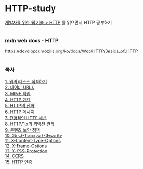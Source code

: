 # HTTP-study
[개발자를 위한 웹 기술 > HTTP](https://developer.mozilla.org/ko/docs/Web/HTTP/Basics_of_HTTP) 를 읽으면서 HTTP 공부하기
</br></br>

### mdn web docs - HTTP
https://developer.mozilla.org/ko/docs/Web/HTTP/Basics_of_HTTP
</br></br>

### 목차
[1. 웹의 리소스 식별하기](https://github.com/Hajin-Lee0406/HTTP-study/blob/main/CH01.%20%EB%A6%AC%EC%86%8C%EC%8A%A4%EC%99%80%20URIs/1.%20%EC%9B%B9%EC%9D%98%20%EB%A6%AC%EC%86%8C%EC%8A%A4%20%EC%8B%9D%EB%B3%84%ED%95%98%EA%B8%B0.md)</br>
[2. 데이터 URLs](https://github.com/Hajin-Lee0406/HTTP-study/blob/main/CH01.%20%EB%A6%AC%EC%86%8C%EC%8A%A4%EC%99%80%20URIs/2.%20%EB%8D%B0%EC%9D%B4%ED%84%B0%20URLs.md)</br>
[3. MIME 타입](https://github.com/Hajin-Lee0406/HTTP-study/blob/main/CH01.%20%EB%A6%AC%EC%86%8C%EC%8A%A4%EC%99%80%20URIs/3.%20MIME%20%ED%83%80%EC%9E%85(IANA%20%EB%AF%B8%EB%94%94%EC%96%B4%20%ED%83%80%EC%9E%85).md)</br>
[4. HTTP 개요](https://github.com/Hajin-Lee0406/HTTP-study/commit/090797d79e1cd8353639267537b78d89425310e3)</br>
[5. HTTP의 진화](https://github.com/Hajin-Lee0406/HTTP-study/commit/2986babc986bc30eb34069ea437f5ba7b81e973a)</br>
[6. HTTP 메시지](https://github.com/Hajin-Lee0406/HTTP-study/blob/main/CH02.%20HTTP%20%EC%95%88%EB%82%B4%EC%84%9C/HTTP%20%EB%A9%94%EC%8B%9C%EC%A7%80.md)</br>
[7. 전형적인 HTTP 세션](https://github.com/Hajin-Lee0406/HTTP-study/blob/main/CH02.%20HTTP%20%EC%95%88%EB%82%B4%EC%84%9C/4.%20%EC%A0%84%ED%98%95%EC%A0%81%EC%9D%B8%20HTTP%20%EC%84%B8%EC%85%98.md)</br>
[8. HTTP/1.x의 커넥션 관리](https://github.com/Hajin-Lee0406/HTTP-study/blob/main/CH02.%20HTTP%20%EC%95%88%EB%82%B4%EC%84%9C/5.%20HTTP1.x%EC%9D%98%20%EC%BB%A4%EB%84%A5%EC%85%98%20%EA%B4%80%EB%A6%AC.md)</br>
[9. 콘텐츠 보안 정책](https://github.com/Hajin-Lee0406/HTTP-study/tree/main/CH03.%20HTTP%20%EB%B3%B4%EC%95%88)</br>
[10. Strict-Transport-Security](https://github.com/Hajin-Lee0406/HTTP-study/blob/main/CH03.%20HTTP%20%EB%B3%B4%EC%95%88/2.%20Strict-Transport-Security(HSTS).md)</br>
[11. X-Content-Type-Options](https://github.com/Hajin-Lee0406/HTTP-study/blob/main/CH03.%20HTTP%20%EB%B3%B4%EC%95%88/3.%20X-Content-Type-Options.md)</br>
[12. X-Frame-Options](https://github.com/Hajin-Lee0406/HTTP-study/blob/main/CH03.%20HTTP%20%EB%B3%B4%EC%95%88/4.%20X-Frame-Options.md)</br>
[13. X-XSS-Protection](https://github.com/Hajin-Lee0406/HTTP-study/blob/main/CH03.%20HTTP%20%EB%B3%B4%EC%95%88/5.%20X-XSS-Protection.md)</br>
[14. CORS](https://github.com/Hajin-Lee0406/HTTP-study/blob/main/CH03.%20HTTP%20%EB%B3%B4%EC%95%88/6.%20%EA%B5%90%EC%B0%A8%20%EC%B6%9C%EC%B2%98%20%EB%A6%AC%EC%86%8C%EC%8A%A4%20%EA%B3%B5%EC%9C%A0(CORS).md)</br>
[15. HTTP 인증](https://github.com/Hajin-Lee0406/HTTP-study/blob/main/2.%20HTTP%20%EC%9D%B8%EC%A6%9D.md)</br>

